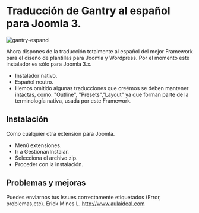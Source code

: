 # Traducción de Gantry al español para Joomla 3.

![gantry-espanol](https://user-images.githubusercontent.com/9434043/26900531-1c45b63e-4b98-11e7-9c77-d0f610227b52.png)

Ahora dispones de la traducción  totalmente al español del mejor Framework para el diseño de plantillas para Joomla y Wordpress.
Por el momento este instalador es sólo para Joomla 3.x.

+ Instalador nativo.
+ Español neutro.
+ Hemos omitido algunas traducciones que creémos se deben mantener intáctas, como: "Outline", "Presets","Layout" ya que forman parte de la terminología nativa, usada por este Framework.


Instalación
-----------
Como cualquier otra extensión para Joomla.

+ Menú extensiones.
+ Ir a Gestionar/Instalar.
+ Selecciona el archivo zip.
+ Proceder con la instalación.

Problemas  y mejoras
-----------
Puedes enviarnos tus  Issues correctamente etiquetados (Error, problemas,etc).
Erick Mines L.
http://www.aulaideal.com
